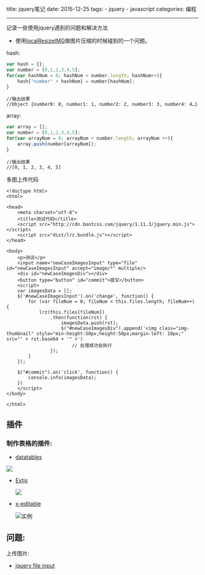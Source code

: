 title: jquery笔记
date: 2015-12-25
tags: 
    - jquery
    - javascript
categories: 编程

---

记录一些使用jquery遇到的问题和解决方法

<!-- more -->

- 使用[localResizeIMG](https://github.com/think2011/localResizeIMG)做图片压缩的时候碰到的一个问题。

hash: 

```javascript
var hash = {};
var number = [0,1,2,3,4,5];
for(var hashNum = 0; hashNum < number.length; hashNum++){
    hash["number" + hashNum] = number[hashNum];
}
```

```console
//输出结果
//Object {number0: 0, number1: 1, number2: 2, number3: 3, number4: 4…}
```

array:

```javascript
var array = [];
var number = [0,1,2,3,4,5];
for(var arrayNum = 0; arrayNum < number.length; arrayNum ++){
    array.push(number[arrayNum]);
}
```
```console
//输出结果
//[0, 1, 2, 3, 4, 5]
```

多图上传代码

```
<!doctype html>
<html>

<head>
    <meta charset="utf-8">
    <title>测试代码</title>
    <script src="http://cdn.bootcss.com/jquery/1.11.3/jquery.min.js"></script>
    <script src="dist/lrz.bundle.js"></script>
</head>

<body>
    <p>测试</p>
    <input name="newCaseImagesInput" type="file" id="newCaseImagesInput" accept="image/*" multiple/>
    <div id="newCaseImagesDiv"></div>
    <button type="button" id="commit">提交</button>
    <script>
    var imagesData = [];
    $('#newCaseImagesInput').on('change', function() {
        for (var fileNum = 0; fileNum < this.files.length; fileNum++) {
            lrz(this.files[fileNum])
                .then(function(rst) {
                    imagesData.push(rst);
                    $("#newCaseImagesDiv").append('<img class="img-thumbnail" style="min-height:50px;height:50px;margin-left: 10px;" src="' + rst.base64 + '" >')
                        // 处理成功会执行
                });
        }
    });

    $("#commit").on('click', function() {
        console.info(imagesData);
    })
    </script>
</body>

</html>
```


## 插件

### 制作表格的插件: 

- [datatables](https://www.datatables.net/)  

![](http://i.imgur.com/i74NLwt.png)

- [Extjs](https://www.sencha.com/products/extjs/)

    ![](https://www.sencha.com/wp-content/uploads/2015/03/sencha-extjs-inline.png)

- [x-editable](https://vitalets.github.io/x-editable/) 

    ![实例](https://vitalets.github.io/x-editable/assets/img/bootstrap.png)
    
## 问题:

上传图片:
- [jquery file input](http://stackoverflow.com/questions/166221/how-can-i-upload-files-asynchronously)
